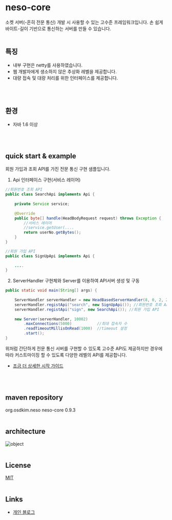 # neso-core
소켓 서버(-흔히 전문 통신) 개발 시 사용할 수 있는 고수준 프레임워크입니다.
손 쉽게 바이트-길이 기반으로 통신하는 서버를 만들 수 있습니다. 
<br>
<br>
## 특징
- 내부 구현은 netty를 사용하였습니다.
- 웹 개발자에게 생소하지 않은 추상화 레벨을 제공합니다.
- 대량 접속 및 대량 처리를 위한 인터페이스를 제공합니다.
<br>
<br>

## 환경
- 자바 1.6 이상
<br>
<br>

## quick start & example
회원 가입과 조회 API를 가진 전문 통신 구현 샘플입니다.

1. Api 인터페이스 구현(서비스 레이어)
````java
//회원번호 조회 API 
public class SearchApi implements Api {
	
	private Service service;
	
	@Override
	public byte[] handle(HeadBodyRequest request) throws Exception {
		//서비스 레이어
		//service.getUser(....
		return userNo.getBytes();
	}
}
````

````java
//회원 가입 API
public class SignUpApi implements Api {
	
	....
}
````

2. ServerHandler 구현체와 Server를 이용하여 API서버 생성 및 구동 
````java
public static void main(String[] args) {
		
	ServerHandler serverHandler = new HeadBasedServerHandler(8, 0, 2, 2, 6); //헤드 8바이트, 본문길이 필드 0 ~ 2, API식별자 필드 2 ~ 8
	serverHandler.registApi("search", new SignUpApi()); //회원번호 조회 API
	serverHandler.registApi("sign", new SearchApi()); //회원 가입 API
		
	new Server(serverHandler, 10002) 
		.maxConnections(5000)           //최대 접속자 수
		.readTimeoutMillisOnRead(1000)  //timeout 설정
		.start();
}
````

위처럼 간단하게 전문 통신 서버를 구현할 수 있도록 고수준 API도 제공하지만
경우에 따라 커스트마이징 할 수 있도록 다양한 레벨의 API를 제공합니다.

* [조금 더 상세한 시작 가이드](https://jronin.tistory.com/111)

<br>
<br>

## maven repository
<dependency> 
	<groupId>org.osdkim.neso</groupId> 
	<artifactId>neso-core</artifactId> 
	<version>0.9.3</version> 
</dependency>

<br>
<br>

## architecture 
![object](https://img1.daumcdn.net/thumb/R1280x0/?scode=mtistory2&fname=https%3A%2F%2Fblog.kakaocdn.net%2Fdn%2FdPdGuC%2FbtqBUTRLxtY%2FtKwb81Qp0zZ8I4LumoZjw1%2Fimg.jpg)
<br>
<br>

## License
[MIT](https://choosealicense.com/licenses/mit/)
<br>
<br>

## Links
 * [개인 블로그](https://jronin.tistory.com/93)
<br>
<br>
